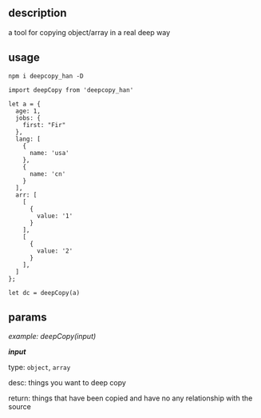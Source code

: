 ## description
a tool for copying object/array in a real deep way

## usage
```
npm i deepcopy_han -D

import deepCopy from 'deepcopy_han'

let a = {
  age: 1,
  jobs: {
    first: "Fir"
  },
  lang: [
    {
      name: 'usa'
    },
    {
      name: 'cn'
    }
  ],
  arr: [
    [
      {
        value: '1'
      }
    ],
    [
      {
        value: '2'
      }
    ],
  ]
};

let dc = deepCopy(a)
```

## params
_example: deepCopy(input)_

**_input_**

type: `object`, `array`

desc: things you want to deep copy

return: things that have been copied and have no any relationship with the source
